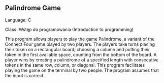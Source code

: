 ## Palindrome Game 

Language: C

Class: Wstęp do programowania (Introduction to programming)

This program allows players to play the game Palindrome, a variant of the Connect Four game played by two players. The players take turns placing their token on a rectangular board, choosing a column and putting their token in the first available space, counting from the bottom of the board. A player wins by creating a palindrome of a specified length with consecutive tokens in the same row, column, or diagonal. This program facilitates playing the game on the terminal by two people. The program assumes that the input is correct.
